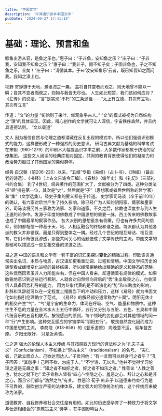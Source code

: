 ```yaml
---
title: '中国文学'
description: '牛津通识读本中国文学'
pubDate: '2024-09-27 17:41:10'
---
```


# 基础：理论、预言和鱼

鲦鱼出游从容，是鱼之乐也。”惠子曰：“子非鱼，安知鱼之乐？”庄子曰：“子非我，安知我不知鱼之乐？”惠子曰：“我非子，固不知子矣；子固非鱼也，子之不知鱼之乐，全矣！”庄子曰：“请循其本。子曰‘汝安知鱼乐’云者，既已知吾知之而问我。我知之濠上也。

视野
寄蜉蝣于天地，渺沧海之一粟。
盖将自其变者而观之，则天地曾不能以一瞬；自其不变者而观之，则物与我皆无尽也。
人生如此短暂，我们该如何应对？
《左传》的说法，“言”是实现“不朽”的三条途径——“太上有立德，其次有立功，其次有立言”

传道：“文”的力量
“俯贻则于来叶，仰观象乎古人。”
“文”的模式被视为自然结构之“理”的具体呈现。因此，精心创作的文学就可让人深信，宇宙秩序森然，并且内具道德法则。
“文以载道”

文人
因为相信自然与伦理之道都潜藏在反复出现的模式中，所以他们强调识别模式的能力，这样便形成了一种强烈的历史意识。
研习古典文献为基础的科举考试
在宋朝（960-1279）的印刷术大幅提高识字率之前，大多数作家都属于统治的官僚集团。
这些文人阅读的经典库相对固定，共同的教育背景使得他们的凝聚力和政治势力超过了其他国家的类似群体。

经典
自汉朝（前206-220）以来，“五经”专指《易经》（占卜书）、《诗经》（最古老的诗选）、《书经》（上古文告谕令汇编）、《春秋》（编年史）和《礼记》（三部礼书的合集）
到了4世纪，经典著作的范围扩大了，文献被分为了四类。这种分类法把“经”排在第一位，其次是“史”，然后就是“子”（思想家或者后世所称的哲学家）和“集”（文学选集）。经史子集的要义都在于传道。
史学家司马谈（卒于前110年）的确认，有六家对后世产生了持久影响。除已经广为人知的阴阳家、儒家和墨家外，司马谈将另外三家称为法家、名家和道家。不久之后，佛教也深度参与到人生正道的论争中。发源于印度的佛教成了中国思想的重要一脉，西土传来的佛教故事也成了中国最早的叙事作品。
各大派别的思想虽各有侧重，但也有许多共同的信仰，例如都相信一种基于天、地、人相互融合的终极和谐之道。每派都认为其他各派的教义并非错误，而是只得到整体之一隅。经过几个世纪的相互辩诘、相互滋育，它们不断彼此渗透，那些共同关心的话题便成了文学传统的主流。中国文学的基础可以描述成一些互相交叠的求道之法。

易之道
中国的语言和文学有一套丰富的词汇来探讨**变化**的精微过程。印欧语言通常突出名词、本质与物质，古汉语却更看重动词、过程和情境。中国文学把历史的转型看成缓慢变化进程的最终结果，所以经常拒绝给出精确的定义和静态的范畴。
这些偶然因素虽非人力所能左右，但在中国人看来，却遵循着有规律的模式。如果敏锐地意识到这些运行机制，人就会对自然倾向背后的“势”生出敬畏之心，也会深信人具备因势利导的能力。
因为卦象代表的是不断演化的“势”和长跨度的影响，卦辞和爻辞就可以在一定程度上摆脱当下的冲动和压力，这样《易经》就为书面文化如何指引伦理确立了范式。
《易经》的解经部分通常称为“十翼”。阴阳无休止的相交产生“气”，“气”是宇宙的生命力，体现在呼吸、空气、能量和物质中。这种生生不息的力量在金木水火土五行中循环，五行又分别与五脏、五色、五臭和中国传统音乐的五音相联系。按照感应的原则，每个领域的变化都会对其他领域的同一种“行”产生影响。这种交互感应的宇宙学叫“阴阳五行”。
敬畏自然变化因而成为中国思想的主流。
李商隐（813-858）的《登乐游原》
向晚意不适，
驱车登古原。
夕阳无限好，
只是近黄昏。

仁之道
强大的伦理人本主义传统
与其按照西方现行的译法称之为“孔夫子主义”（Confucianism），不如换上“崇古主义”（traditionalism）的名号。
“夫仁者，己欲立而立人，己欲达而达人。”子贡问他：“有一言而可以终身行之者乎？”孔子回答：“其恕乎！己所不欲，勿施于人。”
“不学诗，无以言。”他并不觉得学习伦理之道是无趣之事：“知之者不如好之者，好之者不如乐之者。” 
性善论 “人性之善也，犹水之就下也”
孟子宣称人皆有“四心”-恻隐之心、羞恶之心、辞让之心和是非之心，而且它们都与“浩然之气”有关。
性恶论 荀子
韩非子 以道德来约束行为是不可靠的，鼓吹创立严密的法律体系，建立强大的官僚统治机构，这个传统后来被称为法家。

道德教育、自我修养和社会交往是有用的。如此的历史感孕育了一种致力于将文学与仕途相结合的“原教旨主义”诗学 ，在中国影响巨大。

